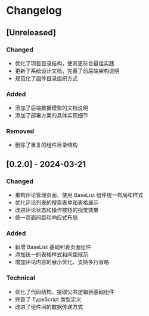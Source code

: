 # Changelog

## [Unreleased]

### Changed
- 优化了项目目录结构，使其更符合最佳实践
- 更新了系统设计文档，完善了前后端架构说明
- 规范化了组件目录组织方式

### Added
- 添加了后端数据模型的文档说明
- 添加了部署方案的具体实现细节

### Removed
- 删除了重复的组件目录结构 

## [0.2.0] - 2024-03-21

### Changed
- 重构评论管理页面，使用 BaseList 组件统一布局和样式
- 优化评论列表的搜索表单和表格展示
- 改进评论状态和操作按钮的视觉效果
- 统一页面间距和响应式布局

### Added
- 新增 BaseList 基础列表页面组件
- 添加统一的表格样式和间距规范
- 增加评论内容的展示优化，支持多行省略

### Technical
- 优化了代码结构，提取公共逻辑到基础组件
- 完善了 TypeScript 类型定义
- 改进了组件间的数据传递方式 